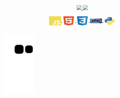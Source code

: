 <div align="center">
  <a href="https://github.com/lucass811/lucass811">
  <img height="180em" src="https://github-readme-stats.vercel.app/api?username=lucass811&show_icons=true&theme=dracula&include_all_commits=true&count_private=true"/>
  <img height="180em" src="https://github-readme-stats.vercel.app/api/top-langs/?username=lucass811&layout=compact&langs_count=7&theme=dracula"/>
</div>
<div style="display: inline_block" align="center"><br>
  <img align="center" alt="Luca-Js" height="30" width="40" src="https://raw.githubusercontent.com/devicons/devicon/master/icons/javascript/javascript-plain.svg">
  <img align="center" alt="Luca-HTML" height="30" width="40" src="https://raw.githubusercontent.com/devicons/devicon/master/icons/html5/html5-original.svg">
  <img align="center" alt="Luca-CSS" height="30" width="40" src="https://raw.githubusercontent.com/devicons/devicon/master/icons/css3/css3-original.svg">
  <img align="center" alt="PHP" height="30" width="40" src="https://raw.githubusercontent.com/devicons/devicon/master/icons/php/php-original.svg">
  <img align="center" alt="Luca-Python" height="30" width="40" src="https://raw.githubusercontent.com/devicons/devicon/master/icons/python/python-original.svg">
  

</div>
  
  ##
 
<div> 
 
 
  ![Snake animation](https://github.com/lucass811/lucass811/blob/output/github-contribution-grid-snake.svg)
 
</div>
